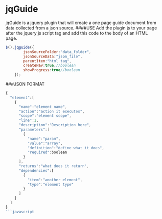 # jqGuide
jqGuide is a jquery plugin that will  create a one page guide document from data collected from a json source.
####USE
Add the plugin js to your page after the jquery js script tag and add this code to the body of an HTML page.
```javascript
$().jqguide({
        jsonSourceFolder:"data_folder",
        jsonSourceData:"json_file",
        parentItem:"html tag",
        createNav:true,//boolean
        showProgress:true//boolean
    });
```
###JSON FORMAT
```javascript
{
  "element":[
    {
      "name":"element name",
      "action":"action it executes",
      "scope":"element scope",
      "line":1,
      "description":"Description here",
      "parameters":[
        {
          "name":"param",
          "value":"array",
          "definition":"define what it does",
          "required":boolean
        }
      ],
      "returns":"what does it return",
      "dependencies":[
        {
          "item":"another element",
          "type":"element type"
        }
      ]
    }
  ]
}
```javascript
